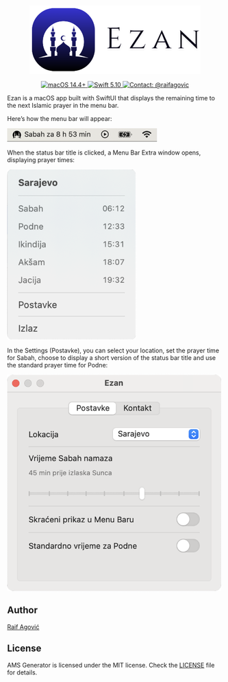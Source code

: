 <p align="center">
  <img src="Images/EzanIconReadme.png" alt="Ezan Icon" width="400">
</p>

<p align="center">
  <a href="#">
    <img src="https://img.shields.io/badge/macOS-14.4+-blue.svg" alt="macOS 14.4+">
  </a>
  <a href="#">
    <img src="https://img.shields.io/badge/Swift-5.10-orange.svg" alt="Swift 5.10">
  </a>
  <a href="https://x.com/raifagovic">
    <img src="https://img.shields.io/badge/Contact-@raifagovic-%231DA1F2.svg" alt="Contact: @raifagovic">
  </a>
</p>

Ezan is a macOS app built with SwiftUI that displays the remaining time to the next Islamic prayer in the menu bar.

Here’s how the menu bar will appear:

<p align="left">
  <img src="Images/EzanStatusBar.png" alt="Menu Bar Appearance" width="350">
</p>

When the status bar title is clicked, a Menu Bar Extra window opens, displaying prayer times:

<p align="left">
  <img src="Images/EzanWindow.png" alt="Menu Bar Extra Window" width="300">
</p>

In the Settings (Postavke), you can select your location, set the prayer time for Sabah, choose to display a short version of the status bar title and use the standard prayer time for Podne:

<p align="left">
  <img src="Images/EzanSettings.png" alt="Ezan Settings" width="500">
</p>

## Author
[Raif Agović](https://x.com/raifagovic)

## License
AMS Generator is licensed under the MIT license. Check the [LICENSE](https://github.com/raifagovic/AdhanTime/blob/main/LICENSE) file for details.
